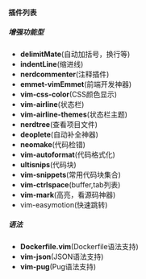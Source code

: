 #### 插件列表

##### 增强功能型
* **delimitMate**(自动加括号，换行等)
* **indentLine**(缩进线)
* **nerdcommenter**(注释插件)
* **emmet-vimEmmet**(前端开发神器)
* **vim-css-color**(CSS颜色显示)
* **vim-airline**(状态栏)
* **vim-airline-themes**(状态栏主题)
* **nerdtree**(查看项目文件)
* **deoplete**(自动补全神器)
* **neomake**(代码检错)
* **vim-autoformat**(代码格式化)
* **ultisnips**(代码块)
* **vim-snippets**(常用代码块集合)
* **vim-ctrlspace**(buffer,tab列表)
* **vim-mark**(高亮，看源码神器)
* vim-easymotion(快速跳转)

##### 语法
* **Dockerfile.vim**(Dockerfile语法支持)
* **vim-json**(JSON语法支持)
* **vim-pug**(Pug语法支持)
